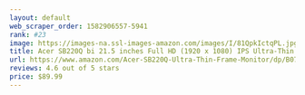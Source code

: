```yaml
---
layout: default 
﻿web_scraper_order: 1582906557-5941
rank: #23
image: https://images-na.ssl-images-amazon.com/images/I/81QpkIctqPL.jpg
title: Acer SB220Q bi 21.5 inches Full HD (1920 x 1080) IPS Ultra-Thin Zero Frame Monitor (HDMI & VGA…
url: https://www.amazon.com/Acer-SB220Q-Ultra-Thin-Frame-Monitor/dp/B07CVL2D2S/ref=zg_mw_electronics_23?_encoding=UTF8&psc=1&refRID=57162F156C34G7WF8S8A
reviews: 4.6 out of 5 stars
price: $89.99 
---
```

